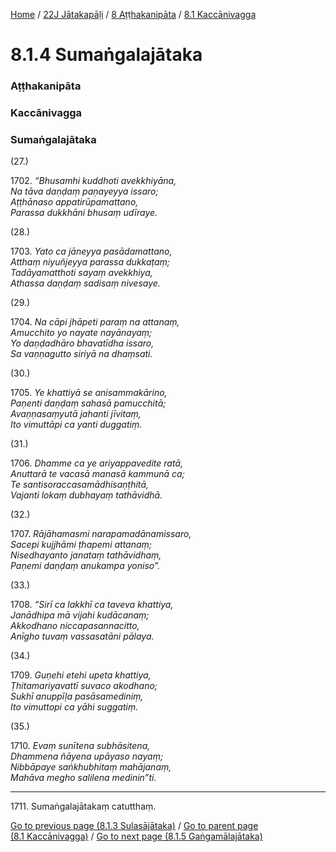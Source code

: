 
[Home](/) / [22J Jātakapāḷi](/tipitaka/22J.md) / [8 Aṭṭhakanipāta](/tipitaka/22J/8.md) / [8.1 Kaccānivagga](/tipitaka/22J/8/8.1.md)

# 8.1.4 Sumaṅgalajātaka

### Aṭṭhakanipāta

### Kaccānivagga

### Sumaṅgalajātaka

(27.)

1702\. _“Bhusamhi kuddhoti avekkhiyāna,_  
_Na tāva daṇḍaṃ paṇayeyya issaro;_  
_Aṭṭhānaso appatirūpamattano,_  
_Parassa dukkhāni bhusaṃ udīraye._  


(28.)

1703\. _Yato ca jāneyya pasādamattano,_  
_Atthaṃ niyuñjeyya parassa dukkaṭaṃ;_  
_Tadāyamatthoti sayaṃ avekkhiya,_  
_Athassa daṇḍaṃ sadisaṃ nivesaye._  


(29.)

1704\. _Na cāpi jhāpeti paraṃ na attanaṃ,_  
_Amucchito yo nayate nayānayaṃ;_  
_Yo daṇḍadhāro bhavatīdha issaro,_  
_Sa vaṇṇagutto siriyā na dhaṃsati._  


(30.)

1705\. _Ye khattiyā se anisammakārino,_  
_Paṇenti daṇḍaṃ sahasā pamucchitā;_  
_Avaṇṇasaṃyutā jahanti jīvitaṃ,_  
_Ito vimuttāpi ca yanti duggatiṃ._  


(31.)

1706\. _Dhamme ca ye ariyappavedite ratā,_  
_Anuttarā te vacasā manasā kammunā ca;_  
_Te santisoraccasamādhisaṇṭhitā,_  
_Vajanti lokaṃ dubhayaṃ tathāvidhā._  


(32.)

1707\. _Rājāhamasmi narapamadānamissaro,_  
_Sacepi kujjhāmi ṭhapemi attanaṃ;_  
_Nisedhayanto janataṃ tathāvidhaṃ,_  
_Paṇemi daṇḍaṃ anukampa yoniso”._  


(33.)

1708\. _“Sirī ca lakkhī ca taveva khattiya,_  
_Janādhipa mā vijahi kudācanaṃ;_  
_Akkodhano niccapasannacitto,_  
_Anīgho tuvaṃ vassasatāni pālaya._  


(34.)

1709\. _Guṇehi etehi upeta khattiya,_  
_Ṭhitamariyavattī suvaco akodhano;_  
_Sukhī anuppīḷa pasāsamediniṃ,_  
_Ito vimuttopi ca yāhi suggatiṃ._  


(35.)

1710\. _Evaṃ sunītena subhāsitena,_  
_Dhammena ñāyena upāyaso nayaṃ;_  
_Nibbāpaye saṅkhubhitaṃ mahājanaṃ,_  
_Mahāva megho salilena medinin”ti._  


---

1711\. Sumaṅgalajātakaṃ catutthaṃ.



[Go to previous page (8.1.3 Sulasājātaka)](/tipitaka/22J/8/8.1/8.1.3.md) / [Go to parent page (8.1 Kaccānivagga)](/tipitaka/22J/8/8.1.md) / [Go to next page (8.1.5 Gaṅgamālajātaka)](/tipitaka/22J/8/8.1/8.1.5.md)


